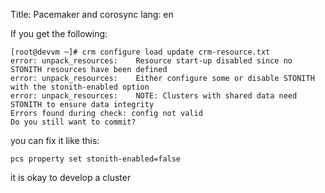 Title: Pacemaker and corosync
lang: en

If you get the following:

    [root@devvm ~]# crm configure load update crm-resource.txt
    error: unpack_resources:	Resource start-up disabled since no STONITH resources have been defined
    error: unpack_resources:	Either configure some or disable STONITH with the stonith-enabled option
    error: unpack_resources:	NOTE: Clusters with shared data need STONITH to ensure data integrity
    Errors found during check: config not valid
    Do you still want to commit?

you can fix it like this:

    pcs property set stonith-enabled=false

it is okay to develop a cluster
